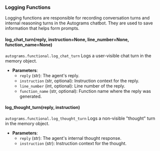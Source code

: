 ### Logging Functions

Logging functions are responsible for recording conversation turns and internal reasoning turns in the Autograms chatbot. They are used to save information that helps form prompts.

#### **log_chat_turn(reply, instruction=None, line_number=None, function_name=None)**
`autograms.functional.log_chat_turn`
Logs a user-visible chat turn in the memory object.

- **Parameters**:
  - `reply` (str): The agent's reply.
  - `instruction` (str, optional): Instruction context for the reply.
  - `line_number` (int, optional): Line number of the reply.
  - `function_name` (str, optional): Function name where the reply was generated.

#### **log_thought_turn(reply, instruction)**
`autograms.functional.log_thought_turn`
Logs a non-visible "thought" turn in the memory object.

- **Parameters**:
  - `reply` (str): The agent's internal thought response.
  - `instruction` (str): Instruction context for the thought.